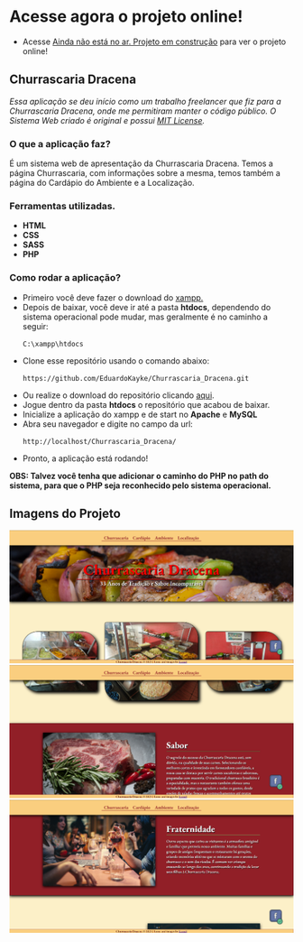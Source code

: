 # Acesse agora o projeto online!
- Acesse <a href="#">Ainda não está no ar. Projeto em construção</a> para ver o projeto online!

## Churrascaria Dracena
_Essa aplicação se deu início como um trabalho freelancer que fiz para a Churrascaria Dracena, onde me permitiram manter o código público. 
O Sistema Web criado é original e possui [MIT License](https://github.com/EduardoKayke/Churrascaria_Dracena/blob/main/LICENSE)._


### O que a aplicação faz?
É um sistema web de apresentação da Churrascaria Dracena. Temos a página Churrascaria, com informações sobre a mesma, temos também a página do Cardápio do Ambiente e a Localização. 
    
### Ferramentas utilizadas.
- __HTML__
- __CSS__
- __SASS__
- __PHP__

### Como rodar a aplicação?
- Primeiro você deve fazer o download do [xampp.](https://www.apachefriends.org/index.html)
- Depois de baixar, você deve ir até a pasta __htdocs__, dependendo do sistema operacional pode mudar, mas geralmente é no caminho a seguir:
    ```code
    C:\xampp\htdocs
    ```
- Clone esse repositório usando o comando abaixo:
    ```code
    https://github.com/EduardoKayke/Churrascaria_Dracena.git
    ```
- Ou realize o download do repositório clicando [aqui](https://github.com/EduardoKayke/Churrascaria_Dracena/archive/refs/heads/main.zip).
- Jogue dentro da pasta __htdocs__ o repositório que acabou de baixar.
- Inicialize a aplicação do xampp e de start no __Apache__ e __MySQL__
- Abra seu navegador e digite no campo da url:
    ```code
    http://localhost/Churrascaria_Dracena/
    ```
- Pronto, a aplicação está rodando!

__OBS: Talvez você tenha que adicionar o caminho do PHP no path do sistema, para que o PHP seja reconhecido pelo sistema operacional.__

## Imagens do Projeto
![em breve](source/readme/Screenshot_2.png)
![em breve](source/readme/Screenshot_1.png)
![em breve](source/readme/Screenshot_3.png)